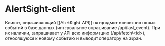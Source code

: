 # AlertSight-client

Клиент, опрашивающий [[AlertSight-API]] на предмет появления новых событий в базе данных (интервальное опрашивание /api/last_event). При их наличии, запрашивает у API всю информацию (/api/fetch/\<id>), относящуюся к новому событию и выводит оператору на экран.
